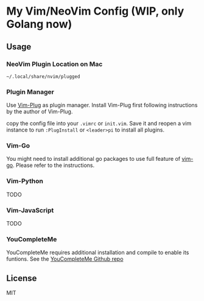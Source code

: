 # My Vim/NeoVim Config (WIP, only Golang now)

## Usage

### NeoVim Plugin Location on Mac

`~/.local/share/nvim/plugged`

### Plugin Manager

Use [Vim-Plug](https://github.com/junegunn/vim-plug) as plugin manager. Install Vim-Plug first following instructions by the author of Vim-Plug.

copy the config file into your `.vimrc` or `init.vim`. Save it and reopen a vim instance to run `:PlugInstall` or `<leader>pi` to install all plugins.

### Vim-Go

You might need to install additional go packages to use full feature of [vim-go](https://github.com/fatih/vim-go). Please refer to the instructions.

### Vim-Python

TODO

### Vim-JavaScript

TODO

### YouCompleteMe

YouCompleteMe requires additional installation and compile to enable its funtions. See the [YouCompleteMe Github repo](https://github.com/Valloric/YouCompleteMe)

## License

MIT
